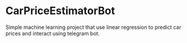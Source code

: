 # CarPriceEstimatorBot
Simple machine learning project that use linear regression to predict car prices and interact using telegram bot. 
